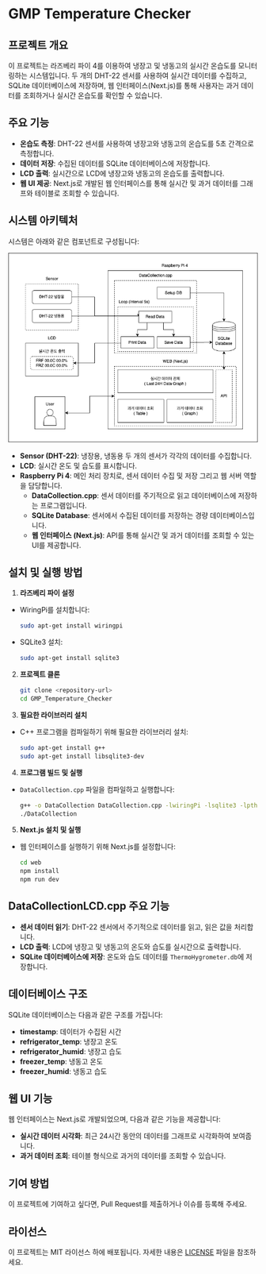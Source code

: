 # GMP Temperature Checker

## 프로젝트 개요
이 프로젝트는 라즈베리 파이 4를 이용하여 냉장고 및 냉동고의 실시간 온습도를 모니터링하는 시스템입니다. 두 개의 DHT-22 센서를 사용하여 실시간 데이터를 수집하고, SQLite 데이터베이스에 저장하며, 웹 인터페이스(Next.js)를 통해 사용자는 과거 데이터를 조회하거나 실시간 온습도를 확인할 수 있습니다. 

## 주요 기능
- **온습도 측정**: DHT-22 센서를 사용하여 냉장고와 냉동고의 온습도를 5초 간격으로 측정합니다.
- **데이터 저장**: 수집된 데이터를 SQLite 데이터베이스에 저장합니다.
- **LCD 출력**: 실시간으로 LCD에 냉장고와 냉동고의 온습도를 출력합니다.
- **웹 UI 제공**: Next.js로 개발된 웹 인터페이스를 통해 실시간 및 과거 데이터를 그래프와 테이블로 조회할 수 있습니다.

## 시스템 아키텍처
시스템은 아래와 같은 컴포넌트로 구성됩니다:

![System Architecture](./GMP_TEMPERATURE_CHECKER.png)

- **Sensor (DHT-22)**: 냉장용, 냉동용 두 개의 센서가 각각의 데이터를 수집합니다.
- **LCD**: 실시간 온도 및 습도를 표시합니다.
- **Raspberry Pi 4**: 메인 처리 장치로, 센서 데이터 수집 및 저장 그리고 웹 서버 역할을 담당합니다.
  - **DataCollection.cpp**: 센서 데이터를 주기적으로 읽고 데이터베이스에 저장하는 프로그램입니다.
  - **SQLite Database**: 센서에서 수집된 데이터를 저장하는 경량 데이터베이스입니다.
  - **웹 인터페이스 (Next.js)**: API를 통해 실시간 및 과거 데이터를 조회할 수 있는 UI를 제공합니다.

## 설치 및 실행 방법

1. **라즈베리 파이 설정**
- WiringPi를 설치합니다:
    ```bash
    sudo apt-get install wiringpi
    ```
- SQLite3 설치:
    ```bash
    sudo apt-get install sqlite3
    ```

2. **프로젝트 클론**
   ```bash
   git clone <repository-url>
   cd GMP_Temperature_Checker
   ```

3. **필요한 라이브러리 설치**
- C++ 프로그램을 컴파일하기 위해 필요한 라이브러리 설치:
    ```bash
    sudo apt-get install g++
    sudo apt-get install libsqlite3-dev
    ```

4. **프로그램 빌드 및 실행**
- `DataCollection.cpp` 파일을 컴파일하고 실행합니다:
    ```bash
    g++ -o DataCollection DataCollection.cpp -lwiringPi -lsqlite3 -lpthread
    ./DataCollection
    ```

5. **Next.js 설치 및 실행**
- 웹 인터페이스를 실행하기 위해 Next.js를 설정합니다:
    ```bash
    cd web
    npm install
    npm run dev
    ```

## DataCollectionLCD.cpp 주요 기능

- **센서 데이터 읽기**: DHT-22 센서에서 주기적으로 데이터를 읽고, 읽은 값을 처리합니다. 
- **LCD 출력**: LCD에 냉장고 및 냉동고의 온도와 습도를 실시간으로 출력합니다.
- **SQLite 데이터베이스에 저장**: 온도와 습도 데이터를 `ThermoHygrometer.db`에 저장합니다.

## 데이터베이스 구조

SQLite 데이터베이스는 다음과 같은 구조를 가집니다:
- **timestamp**: 데이터가 수집된 시간
- **refrigerator_temp**: 냉장고 온도
- **refrigerator_humid**: 냉장고 습도
- **freezer_temp**: 냉동고 온도
- **freezer_humid**: 냉동고 습도

## 웹 UI 기능

웹 인터페이스는 Next.js로 개발되었으며, 다음과 같은 기능을 제공합니다:
- **실시간 데이터 시각화**: 최근 24시간 동안의 데이터를 그래프로 시각화하여 보여줍니다.
- **과거 데이터 조회**: 테이블 형식으로 과거의 데이터를 조회할 수 있습니다.

## 기여 방법

이 프로젝트에 기여하고 싶다면, Pull Request를 제출하거나 이슈를 등록해 주세요.

## 라이선스

이 프로젝트는 MIT 라이선스 하에 배포됩니다. 자세한 내용은 [LICENSE](./LICENSE) 파일을 참조하세요.